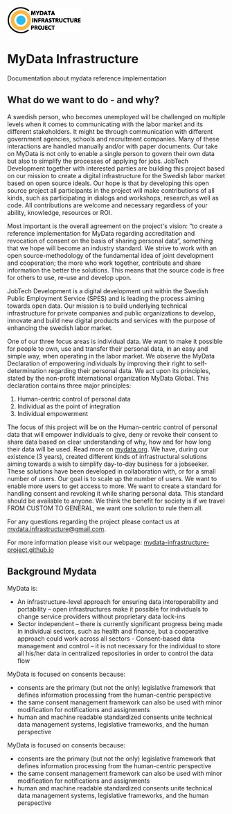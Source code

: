 ![MyData Infrastructure Project logotype](https://github.com/Mydata-Infrastructure-Project/Documentation/blob/master/img/mydata-instrastructure-project-logo.png)

# MyData Infrastructure

Documentation about mydata reference implementation

## What do we want to do - and why?

A swedish person, who becomes unemployed will be challenged on multiple levels when it comes to communicating with the labor market and its different stakeholders. It might be through communication with different government agencies, schools and recruitment companies. Many of these interactions are handled manually and/or with paper documents. Our take on MyData is not only to enable a single person to govern their own data but also to simplify the processes of applying for jobs.
JobTech Development together with interested parties are building this project based on our mission to create a digital infrastructure for the Swedish labor market based on open source ideals. Our hope is that by developing this open source project all participants in the project will make contributions of all kinds, such as participating in dialogs and workshops, research,as well as code. All contributions are welcome and necessary regardless of your ability, knowledge, resources or ROI.

Most important is the overall agreement on the project's vision: “to create a reference implementation for MyData regarding accreditation and revocation of consent on the basis of sharing personal data”, something that we hope will become an industry standard.
We strive to work with an open source-methodology of the fundamental idea of joint development and cooperation; the more who work together, contribute and share information the better the solutions. This means that the source code is free for others to use, re-use and develop upon.

JobTech Development is a digital development unit within the Swedish Public Employment Service (SPES) and is leading the process aiming towards open data. Our mission is to build underlying technical infrastructure for private companies and public organizations to develop, innovate and build new digital products and services with the purpose of enhancing the swedish labor market.

One of our three focus areas is individual data. We want to make it possible for people to own, use and transfer their personal data, in an easy and simple way, when operating in the labor market. We observe the MyData Declaration of empowering individuals by improving their right to self-determination regarding their personal data. We act upon its principles, stated by the non-profit international organization MyData Global. This declaration contains three major principles:

1. Human-centric control of personal data
2. Individual as the point of integration
3. Individual empowerment

The focus of this project will be on the Human-centric control of personal data that will empower individuals to give, deny or revoke their consent to share data based on clear understanding of why, how and for how long their data will be used. Read more on [mydata.org](https://mydata.org/).
We have, during our existence (3 years), created different kinds of infrastructural solutions aiming towards a wish to simplify day-to-day business for a jobseeker. These solutions have been developed in collaboration with, or for a small number of users. Our goal is to scale up the number of users. We want to enable more users to get access to more. We want to create a standard for handling consent and revoking it while sharing personal data. This standard should be available to anyone. We think the benefit for society is if we travel FROM CUSTOM TO GENERAL, we want one solution to rule them all.

For any questions regarding the project please contact us at [mydata.infrastructure@gmail.com](mailto:mydata.infrastructure@gmail.com).

For more information please visit our webpage: [mydata-infrastructure-project.github.io](https://mydata-infrastructure-project.github.io/)

## Background Mydata

MyData is:

- An infrastructure-level approach for ensuring data interoperability and portability – open infrastructures make it possible for individuals to change service providers without proprietary data lock-ins
- Sector independent – there is currently significant progress being made in individual sectors, such as health and finance, but a cooperative approach could work across all sectors - Consent-based data management and control – it is not necessary for the individual to store all his/her data in centralized repositories in order to control the data flow

MyData is focused on consents because:

- consents are the primary (but not the only) legislative framework that defines information processing from the human-centric perspective
- the same consent management framework can also be used with minor modification for notifications and assignments
- human and machine readable standardized consents unite technical data management systems, legislative frameworks, and the human perspective

MyData is focused on consents because:

- consents are the primary (but not the only) legislative framework that defines information processing from the human-centric perspective
- the same consent management framework can also be used with minor modification for notifications and assignments
- human and machine readable standardized consents unite technical data management systems, legislative frameworks, and the human perspective
